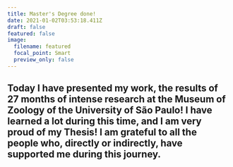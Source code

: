 ```yaml
---
title: Master's Degree done!
date: 2021-01-02T03:53:18.411Z
draft: false
featured: false
image:
  filename: featured
  focal_point: Smart
  preview_only: false
---
```

Today I have presented my work, the results of 27 months of intense research at the Museum of Zoology of the University of São Paulo! I have learned a lot during this time, and I am very proud of my Thesis! I am grateful to all the people who, directly or indirectly, have supported me during this journey.
---
